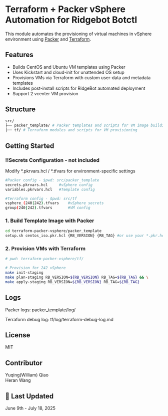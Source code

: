 # Terraform + Packer vSphere Automation for Ridgebot Botctl
This module automates the provisioning of virtual machines in vSphere environment using [Packer](https://www.packer.io/) and [Terraform](https://www.terraform.io/).

## Features

- Builds CentOS and Ubuntu VM templates using Packer
- Uses Kickstart and cloud-init for unattended OS setup
- Provisions VMs via Terraform with custom user-data and metadata templates
- Includes post-install scripts for RidgeBot automated deployment
- Support 2 vcenter VM provision

## Structure

```bash
src/
├── packer_template/ # Packer templates and scripts for VM image building
├── tf/ # Terraform modules and scripts for VM provisioning
```

## Getting Started

### ‼️Secrets Configuration - not included
Modify *.pkrvars.hcl / *.tfvars for environment-specific settings
```bash
#Packer config - $pwd: src/packer_template 
secrets.pkrvars.hcl     #vSphere config
variables.pkrvars.hcl   #Template config
``` 

```bash
#Terraform config - $pwd: src/tf 
vsphere_(240|242).tfvars    #vSphere secrets
group(240|242).tfvars       #VM config
``` 


### 1. Build Template Image with Packer

```bash
cd terraform-packer-vsphere/packer_template  
setup.sh centos_iso.pkr.hcl {RB_VERSION} {RB_TAG} #or use your *.pkr.hcl
```

### 2. Provision VMs with Terraform
```bash
# pwd: terraform-packer-vsphere/tf/

# Provision for 242 vSphere
make init-staging
make plan-staging RB_VERSION=${RB_VERSION} RB_TAG=${RB_TAG} && \
make apply-staging RB_VERSION=${RB_VERSION} RB_TAG=${RB_TAG}
```

## Logs
Packer logs: packer_template/log/

Terraform debug log: tf/log/terraform-debug-log.md

## License
MIT

## Contributor
Yuqing(William) Qiao  
Heran Wang

<!-- Add more contributors as needed -->

## 📅 Last Updated

June 9th - July 18, 2025